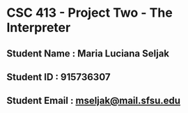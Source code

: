 # CSC 413 - Project Two - The Interpreter

## Student Name  : Maria Luciana Seljak

## Student ID    : 915736307

## Student Email : mseljak@mail.sfsu.edu
